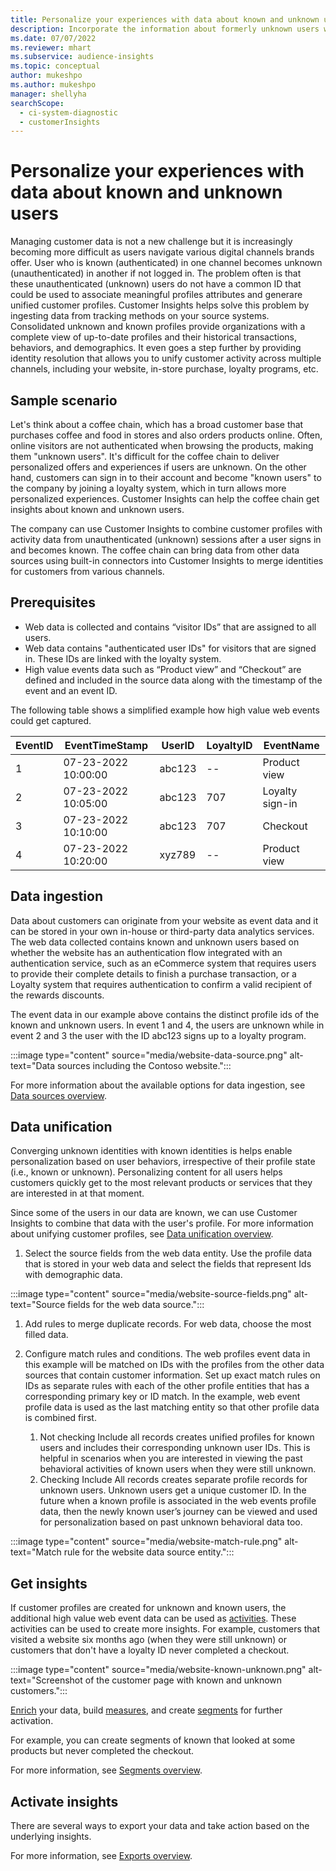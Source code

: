 ```yaml
---
title: Personalize your experiences with data about known and unknown users
description: Incorporate the information about formerly unknown users when you know their identity.
ms.date: 07/07/2022
ms.reviewer: mhart
ms.subservice: audience-insights
ms.topic: conceptual
author: mukeshpo
ms.author: mukeshpo
manager: shellyha
searchScope: 
  - ci-system-diagnostic
  - customerInsights
---
```


# Personalize your experiences with data about known and unknown users

Managing customer data is not a new challenge but it is increasingly becoming more difficult as users navigate various digital channels brands offer. User who is known (authenticated) in one channel becomes unknown (unauthenticated) in another if not logged in. The problem often is that these unauthenticated (unknown) users do not have a common ID that could be used to associate meaningful profiles attributes and generare unified customer profiles. Customer Insights helps solve this problem by ingesting data from tracking methods on your source systems. Consolidated unknown and known profiles provide organizations with a complete view of up-to-date profiles and their historical transactions, behaviors, and demographics. It even goes a step further by providing identity resolution that allows you to unify customer activity across multiple channels, including your website, in-store purchase, loyalty programs, etc.

## Sample scenario

Let's think about a coffee chain, which has a broad customer base that purchases coffee and food in stores and also orders products online. Often, online visitors are not authenticated when browsing the products, making them "unknown users". It's difficult for the coffee chain to deliver personalized offers and experiences if users are unknown. On the other hand, customers can sign in to their account and become "known users" to the company by joining a loyalty system, which in turn allows more personalized experiences. Customer Insights can help the coffee chain get insights about known and unknown users.

The company can use Customer Insights to combine customer profiles with activity data from unauthenticated (unknown) sessions after a user signs in and becomes known. The coffee chain can bring data from other data sources using built-in connectors into Customer Insights to merge identities for customers from various channels.

## Prerequisites

- Web data is collected and contains “visitor IDs” that are assigned to all users.
- Web data contains "authenticated user IDs" for visitors that are signed in. These IDs are linked with the loyalty system.
- High value events data such as “Product view” and “Checkout” are defined and included in the source data along with the timestamp of the event and an event ID.

The following table shows a simplified example how high value web events could get captured.

|EventID|EventTimeStamp|UserID|LoyaltyID|EventName|
|--|--|--|--|--|
|1|07-23-2022 10:00:00|abc123|--|Product view|
|2|07-23-2022 10:05:00|abc123|707|Loyalty sign-in|
|3|07-23-2022 10:10:00|abc123|707|Checkout|
|4|07-23-2022 10:20:00|xyz789|--|Product view|

## Data ingestion

Data about customers can originate from your website as event data and it can be stored in your own in-house or third-party data analytics services. The web data collected contains known and unknown users based on whether the website has an authentication flow integrated with an authentication service, such as an eCommerce system that requires users to provide their complete details to finish a purchase transaction, or a Loyalty system that requires authentication to confirm a valid recipient of the rewards discounts.

The event data in our example above contains the distinct profile ids of the known and unknown users. In event 1 and 4, the users are unknown while in event 2 and 3 the user with the ID abc123 signs up to a loyalty program.

:::image type="content" source="media/website-data-source.png" alt-text="Data sources including the Contoso website.":::

For more information about the available options for data ingestion, see [Data sources overview](data-sources.md).

## Data unification

Converging unknown identities with known identities is helps enable personalization based on user behaviors, irrespective of their profile state (i.e., known or unknown). Personalizing content for all users helps customers quickly get to the most relevant products or services that they are interested in at that moment.

Since some of the users in our data are known, we can use Customer Insights to combine that data with the user's profile. For more information about unifying customer profiles, see [Data unification overview](data-unification.md).

1. Select the source fields from the web data entity. Use the profile data that is stored in your web data and select the fields that represent Ids with demographic data.

:::image type="content" source="media/website-source-fields.png" alt-text="Source fields for the web data source.":::

1. Add rules to merge duplicate records. For web data, choose the most filled data.

1. Configure match rules and conditions. The web profiles event data in this example will be matched on IDs with the profiles from the other data sources that contain customer information. Set up exact match rules on IDs as separate rules with each of the other profile entities that has a corresponding primary key or ID match. In the example, web event profile data is used as the last matching entity so that other profile data is combined first.
   1. Not checking Include all records creates unified profiles for known users and includes their corresponding unknown user IDs. This is helpful in scenarios when you are interested in viewing the past behavioral activities of known users when they were still unknown.
   1. Checking Include All records creates separate profile records for unknown users. Unknown users get a unique customer ID. In the future when a known profile is associated in the web events profile data, then the newly known user’s journey can be viewed and used for personalization based on past unknown behavioral data too.

:::image type="content" source="media/website-match-rule.png" alt-text="Match rule for the website data source entity.":::

## Get insights

If customer profiles are created for unknown and known users, the additional high value web event data can be used as [activities](activities.md). These activities can be used to create more insights. For example, customers that visited a website six months ago (when they were still unknown) or customers that don't have a loyalty ID never completed a checkout.

:::image type="content" source="media/website-known-unknown.png" alt-text="Screenshot of the customer page with known and unknown customers.":::

[Enrich](enrichment-hub.md) your data, build [measures](measures.md), and create [segments](segments.md) for further activation.

For example, you can create segments of known that looked at some products but never completed the checkout.

For more information, see [Segments overview](segments.md).

## Activate insights

There are several ways to export your data and take action based on the underlying insights.

For more information, see [Exports overview](export-destinations.md).
